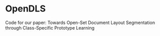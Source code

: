 # OpenDLS
Code for our paper: Towards Open-Set Document Layout Segmentation through Class-Specific Prototype Learning

